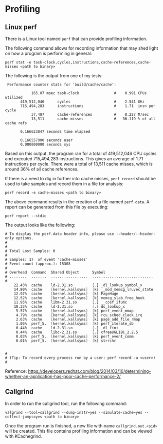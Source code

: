 # Profiling

## Linux perf
There is a Linux tool named `perf` that can provide profiling information.

The following command allows for recording information that may shed light on how a program is performing in general:
```
perf stat -e task-clock,cycles,instructions,cache-references,cache-misses <path to binary>
```

The following is the output from one of my tests:
```
 Performance counter stats for 'build/cache/cache':

            165.07 msec task-clock                #    0.991 CPUs utilized
       419,512,046      cycles                    #    2.541 GHz
       715,494,283      instructions              #    1.71  insn per cycle
            37,407      cache-references          #    0.227 M/sec
            13,511      cache-misses              #   36.119 % of all cache refs

       0.166623847 seconds time elapsed

       0.166557000 seconds user
       0.000000000 seconds sys
```

Based on this output, the program ran for a total of 419,512,046 CPU cycles and executed 715,494,283 instructions. This gives an average of 1.71 instructions per cycle. There were a total of 13,511 cache misses, which is around 36% of all cache references.

If there is a need to dig in further into cache misses, `perf record` should be used to take samples and record them in a file for analysis:
```
perf record -e cache-misses <path to binary>
```

The above command results in the creation of a file named `perf.data`. A report can be generated from this file by executing:
```
perf report --stdio
```

The output looks like the following:
```
# To display the perf.data header info, please use --header/--header-only options.
#
#
# Total Lost Samples: 0
#
# Samples: 17  of event 'cache-misses'
# Event count (approx.): 15308
#
# Overhead  Command  Shared Object      Symbol
# ........  .......  .................  ............................
#
    22.43%  cache    ld-2.31.so         [.] _dl_lookup_symbol_x
    14.80%  cache    [kernel.kallsyms]  [k] __mod_memcg_lruvec_state
    12.97%  cache    [kernel.kallsyms]  [k] PageHuge
    12.52%  cache    [kernel.kallsyms]  [k] memcg_slab_free_hook
    11.95%  cache    libm-2.31.so       [.] __cosf_ifunc
    10.35%  cache    ld-2.31.so         [.] do_lookup_x
     5.57%  cache    [kernel.kallsyms]  [k] perf_event_mmap
     4.79%  cache    [kernel.kallsyms]  [k] rcu_sched_clock_irq
     2.63%  cache    [kernel.kallsyms]  [k] page_add_file_rmap
     1.06%  perf_5.  [kernel.kallsyms]  [k] perf_iterate_sb
     0.44%  cache    ld-2.31.so         [.] _dl_fini
     0.44%  cache    libc-2.31.so       [.] cfree@GLIBC_2.2.5
     0.03%  perf_5.  [kernel.kallsyms]  [k] perf_event_comm
     0.01%  perf_5.  [kernel.kallsyms]  [k] strrchr


#
# (Tip: To record every process run by a user: perf record -u <user>)
#
```

Reference: https://developers.redhat.com/blog/2014/03/10/determining-whether-an-application-has-poor-cache-performance-2/

## Callgrind
In order to run the callgrind tool, run the following command:
```
valgrind --tool=callgrind --dump-instr=yes --simulate-cache=yes --collect-jumps=yes <path to binary>
```

Once the program run is finished, a new file with name `callgrind.out.<pid>` will be created. This file contains profiling information and can be viewed with KCachegrind.
